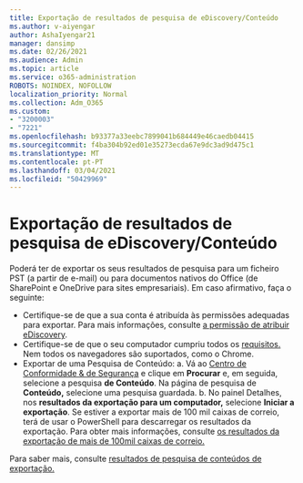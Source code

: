 ```yaml
---
title: Exportação de resultados de pesquisa de eDiscovery/Conteúdo
ms.author: v-aiyengar
author: AshaIyengar21
manager: dansimp
ms.date: 02/26/2021
ms.audience: Admin
ms.topic: article
ms.service: o365-administration
ROBOTS: NOINDEX, NOFOLLOW
localization_priority: Normal
ms.collection: Adm_O365
ms.custom:
- "3200003"
- "7221"
ms.openlocfilehash: b93377a33eebc7899041b684449e46caedb04415
ms.sourcegitcommit: f4ba304b92ed01e35273ecda67e9dc3ad9d475c1
ms.translationtype: MT
ms.contentlocale: pt-PT
ms.lasthandoff: 03/04/2021
ms.locfileid: "50429969"
---
```

# <a name="export-ediscoverycontent-search-results"></a>Exportação de resultados de pesquisa de eDiscovery/Conteúdo

Poderá ter de exportar os seus resultados de pesquisa para um ficheiro PST (a partir de e-mail) ou para documentos nativos do Office (de SharePoint e OneDrive para sites empresariais). Em caso afirmativo, faça o seguinte:

- Certifique-se de que a sua conta é atribuída às permissões adequadas para exportar. Para mais informações, consulte [a permissão de atribuir eDiscovery](https://go.microsoft.com/fwlink/?linkid=2102406).
- Certifique-se de que o seu computador cumpriu todos os [requisitos.](https://docs.microsoft.com/office365/securitycompliance/export-search-results#before-you-begin) Nem todos os navegadores são suportados, como o Chrome.
- Exportar de uma Pesquisa de Conteúdo: a. Vá ao [Centro de Conformidade & de Segurança](https://protection.office.com/contentsearch) e clique em **Procurar** e, em seguida, selecione a pesquisa **de Conteúdo**. Na página de pesquisa de **Conteúdo,** selecione uma pesquisa guardada.
    b. No painel Detalhes, nos **resultados da exportação para um computador,** selecione **Iniciar a exportação**. Se estiver a exportar mais de 100 mil caixas de correio, terá de usar o PowerShell para descarregar os resultados da exportação. Para obter mais informações, consulte [os resultados da exportação de mais de 100mil caixas de correio.](https://go.microsoft.com/fwlink/?linkid=2143861)

Para saber mais, consulte [resultados de pesquisa de conteúdos de exportação.](https://go.microsoft.com/fwlink/?linkid=2102118)